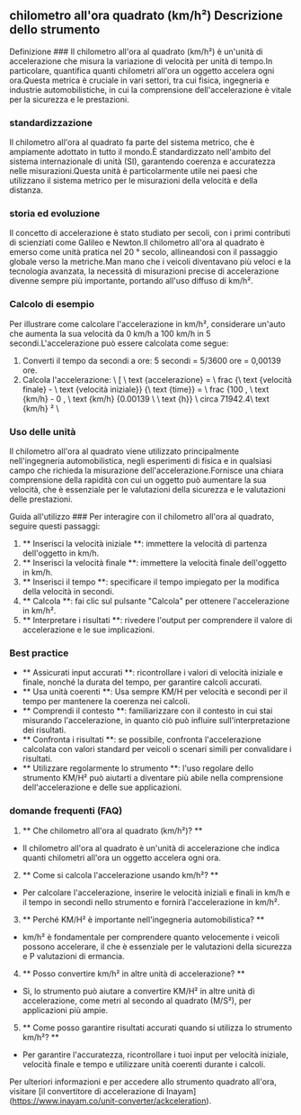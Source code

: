 ## chilometro all'ora quadrato (km/h²) Descrizione dello strumento

Definizione ###
Il chilometro all'ora al quadrato (km/h²) è un'unità di accelerazione che misura la variazione di velocità per unità di tempo.In particolare, quantifica quanti chilometri all'ora un oggetto accelera ogni ora.Questa metrica è cruciale in vari settori, tra cui fisica, ingegneria e industrie automobilistiche, in cui la comprensione dell'accelerazione è vitale per la sicurezza e le prestazioni.

### standardizzazione
Il chilometro all'ora al quadrato fa parte del sistema metrico, che è ampiamente adottato in tutto il mondo.È standardizzato nell'ambito del sistema internazionale di unità (SI), garantendo coerenza e accuratezza nelle misurazioni.Questa unità è particolarmente utile nei paesi che utilizzano il sistema metrico per le misurazioni della velocità e della distanza.

### storia ed evoluzione
Il concetto di accelerazione è stato studiato per secoli, con i primi contributi di scienziati come Galileo e Newton.Il chilometro all'ora al quadrato è emerso come unità pratica nel 20 ° secolo, allineandosi con il passaggio globale verso la metriche.Man mano che i veicoli diventavano più veloci e la tecnologia avanzata, la necessità di misurazioni precise di accelerazione divenne sempre più importante, portando all'uso diffuso di km/h².

### Calcolo di esempio
Per illustrare come calcolare l'accelerazione in km/h², considerare un'auto che aumenta la sua velocità da 0 km/h a 100 km/h in 5 secondi.L'accelerazione può essere calcolata come segue:

1. Converti il ​​tempo da secondi a ore: 5 secondi = 5/3600 ore = 0,00139 ore.
2. Calcola l'accelerazione:
\ [
\ text {accelerazione} = \ frac {\ text {velocità finale} - \ text {velocità iniziale}} {\ text {time}} = \ frac {100 \, \ text {km/h} - 0 \, \ text {km/h} {0.00139 \ \ text {h}} \ circa 71942.4\ text {km/h} ²
\

### Uso delle unità
Il chilometro all'ora al quadrato viene utilizzato principalmente nell'ingegneria automobilistica, negli esperimenti di fisica e in qualsiasi campo che richieda la misurazione dell'accelerazione.Fornisce una chiara comprensione della rapidità con cui un oggetto può aumentare la sua velocità, che è essenziale per le valutazioni della sicurezza e le valutazioni delle prestazioni.

Guida all'utilizzo ###
Per interagire con il chilometro all'ora al quadrato, seguire questi passaggi:
1. ** Inserisci la velocità iniziale **: immettere la velocità di partenza dell'oggetto in km/h.
2. ** Inserisci la velocità finale **: immettere la velocità finale dell'oggetto in km/h.
3. ** Inserisci il tempo **: specificare il tempo impiegato per la modifica della velocità in secondi.
4. ** Calcola **: fai clic sul pulsante "Calcola" per ottenere l'accelerazione in km/h².
5. ** Interpretare i risultati **: rivedere l'output per comprendere il valore di accelerazione e le sue implicazioni.

### Best practice
- ** Assicurati input accurati **: ricontrollare i valori di velocità iniziale e finale, nonché la durata del tempo, per garantire calcoli accurati.
- ** Usa unità coerenti **: Usa sempre KM/H per velocità e secondi per il tempo per mantenere la coerenza nei calcoli.
- ** Comprendi il contesto **: familiarizzare con il contesto in cui stai misurando l'accelerazione, in quanto ciò può influire sull'interpretazione dei risultati.
- ** Confronta i risultati **: se possibile, confronta l'accelerazione calcolata con valori standard per veicoli o scenari simili per convalidare i risultati.
- ** Utilizzare regolarmente lo strumento **: l'uso regolare dello strumento KM/H² può aiutarti a diventare più abile nella comprensione dell'accelerazione e delle sue applicazioni.

### domande frequenti (FAQ)

1. ** Che chilometro all'ora al quadrato (km/h²)? **
- Il chilometro all'ora al quadrato è un'unità di accelerazione che indica quanti chilometri all'ora un oggetto accelera ogni ora.

2. ** Come si calcola l'accelerazione usando km/h²? **
- Per calcolare l'accelerazione, inserire le velocità iniziali e finali in km/h e il tempo in secondi nello strumento e fornirà l'accelerazione in km/h².

3. ** Perché KM/H² è importante nell'ingegneria automobilistica? **
- km/h² è fondamentale per comprendere quanto velocemente i veicoli possono accelerare, il che è essenziale per le valutazioni della sicurezza e P valutazioni di ermancia.

4. ** Posso convertire km/h² in altre unità di accelerazione? **
- Sì, lo strumento può aiutare a convertire KM/H² in altre unità di accelerazione, come metri al secondo al quadrato (M/S²), per applicazioni più ampie.

5. ** Come posso garantire risultati accurati quando si utilizza lo strumento km/h²? **
- Per garantire l'accuratezza, ricontrollare i tuoi input per velocità iniziale, velocità finale e tempo e utilizzare unità coerenti durante i calcoli.

Per ulteriori informazioni e per accedere allo strumento quadrato all'ora, visitare [il convertitore di accelerazione di Inayam] (https://www.inayam.co/unit-converter/ackceleration).